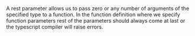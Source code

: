 A rest parameter allows us to pass
zero or any number of arguments of the
specified type to a function. In the
function definition where
we specify function parameters rest 
of the parameters should always come at
last or the typescript compiler will raise errors.
